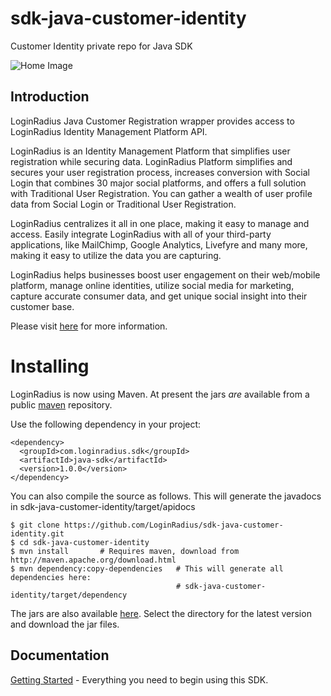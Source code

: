 # sdk-java-customer-identity
Customer Identity private repo for Java SDK

![Home Image](https://d2lvlj7xfpldmj.cloudfront.net/support/github/banner-1544x500.png)


## Introduction ##

LoginRadius Java Customer Registration wrapper provides access to LoginRadius Identity Management Platform API.

LoginRadius is an Identity Management Platform that simplifies user registration while securing data. LoginRadius Platform simplifies and secures your user registration process, increases conversion with Social Login that combines 30 major social platforms, and offers a full solution with Traditional User Registration. You can gather a wealth of user profile data from Social Login or Traditional User Registration. 

LoginRadius centralizes it all in one place, making it easy to manage and access. Easily integrate LoginRadius with all of your third-party applications, like MailChimp, Google Analytics, Livefyre and many more, making it easy to utilize the data you are capturing.

LoginRadius helps businesses boost user engagement on their web/mobile platform, manage online identities, utilize social media for marketing, capture accurate consumer data, and get unique social insight into their customer base.

Please visit [here](http://www.loginradius.com/) for more information.




# Installing

LoginRadius is now using Maven. At present the jars *are* available from a public [maven]( http://search.maven.org/#search%7Cga%7C1%7Cloginradius) repository.

Use the following dependency in your project:

```
<dependency>
  <groupId>com.loginradius.sdk</groupId>
  <artifactId>java-sdk</artifactId>
  <version>1.0.0</version>
</dependency>
```
You can also compile the source as follows. This will generate the javadocs in sdk-java-customer-identity/target/apidocs

    $ git clone https://github.com/LoginRadius/sdk-java-customer-identity.git
    $ cd sdk-java-customer-identity
    $ mvn install       # Requires maven, download from http://maven.apache.org/download.html
    $ mvn dependency:copy-dependencies   # This will generate all dependencies here: 
                                         # sdk-java-customer-identity/target/dependency  
  

  
The jars are also available [here](http://search.maven.org/#search%7Cga%7C1%7Cloginradius). Select the directory for
the latest version and download the jar files.
  
 ## Documentation

[Getting Started](http://apidocs.loginradius.com/docs/java-1) - Everything you need to begin using this SDK.
